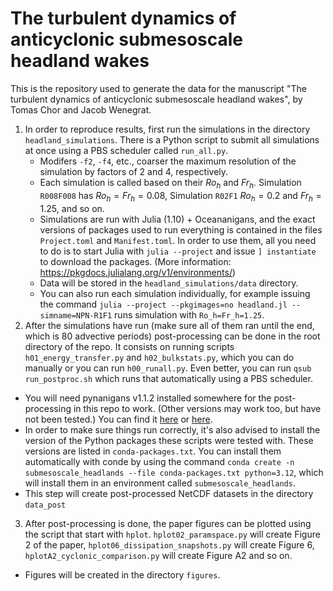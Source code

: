 # The turbulent dynamics of anticyclonic submesoscale headland wakes

This is the repository used to generate the data for the manuscript "The turbulent dynamics of
anticyclonic submesoscale headland wakes", by Tomas Chor and Jacob Wenegrat.


1. In order to reproduce results, first run the simulations in the directory `headland_simulations`.
There is a Python script to submit all simulations at once using a PBS scheduler called `run_all.py`.
   - Modifers `-f2`, `-f4`, etc., coarser the maximum resolution of the simulation by factors of 2
     and 4, respectively.
   - Each simulation is called based on their $Ro_h$ and $Fr_h$. Simulation `R008F008` has
     $Ro_h=Fr_h=0.08$, Simulation `R02F1` $Ro_h=0.2$ and $Fr_h=1.25$, and so on.
   - Simulations are run with Julia (1.10) + Oceananigans, and the exact versions of packages used to run
     everything is contained in the files `Project.toml` and `Manifest.toml`. In order to use them,
     all you need to do is to start Julia with `julia --project` and issue `] instantiate` to
    download the packages. (More information: https://pkgdocs.julialang.org/v1/environments/)
   - Data will be stored in the `headland_simulations/data` directory.
   - You can also run each simulation individually, for example issuing the command `julia --project
     --pkgimages=no headland.jl --simname=NPN-R1F1` runs simulation with `Ro_h=Fr_h=1.25`.
2. After the simulations have run (make sure all of them ran until the end, which is 80 advective
   periods) post-processing can be done in the root directory of the repo. It consists on running
   scripts `h01_energy_transfer.py` and `h02_bulkstats.py`, which you can do manually or you can run
   `h00_runall.py`. Even better, you can run `qsub run_postproc.sh` which runs that automatically
   using a PBS scheduler.
  - You will need pynanigans v1.1.2 installed somewhere for the post-processing in this repo to work.
    (Other versions may work too, but have not been tested.) You can find it
    [here](https://zenodo.org/records/14277985) or
    [here](https://github.com/tomchor/pynanigans/releases/tag/v.1.1.2).
  - In order to make sure things run correctly, it's also advised to install the version of the
    Python packages these scripts were tested with. These versions are listed in
    `conda-packages.txt`. You can install them automatically with conde by using the command `conda
    create -n submesoscale_headlands --file conda-packages.txt python=3.12`, which will install them
    in an environment called `submesoscale_headlands`.
  - This step will create post-processed NetCDF datasets in the directory `data_post`
3. After post-processing is done, the paper figures can be plotted using the script that start with
   `hplot`. `hplot02_paramspace.py` will create Figure 2 of the paper,
   `hplot06_dissipation_snapshots.py` will create Figure 6, `hplotA2_cyclonic_comparison.py` will
   create Figure A2 and so on.
  - Figures will be created in the directory `figures`.
